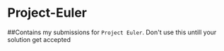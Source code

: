 # Project-Euler

##Contains my submissions for `Project Euler`. Don't use this untill your solution get accepted
